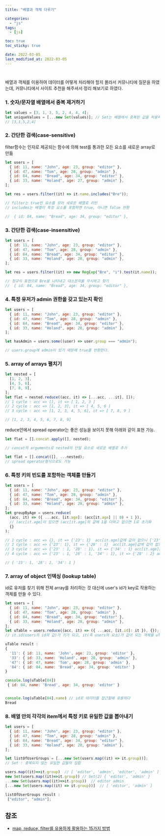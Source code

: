 ```yaml
---
title: "배열과 객체 다루기"

categories:
  - "js"
tags:
  - [js]

toc: true
toc_sticky: true

date: 2022-03-05
last_modified_at: 2022-03-05
---
```


<div style="margin-bottom:41px"></div>

배열과 객체를 이용하여 데이터를 어떻게 처리해야 할지 몰라서 커뮤니티에 질문을 하였는데, 커뮤니티에서 사이트 추천을 해주셔서 정리 해보기로 하였다.

### 1. 숫자/문자열 배열에서 중복 제거하기

```js
let values = [3, 1, 3, 5, 2, 4, 4, 4];
let uniqueValues = [...new Set(values)]; // Set는 배열에서 중복된 값을 허용하지 않는 특징을 가짐, ES6에서 새롭게 도입
// [3,1,5,2,4]
```

### 2. 간단한 검색(case-sensitive)

filter함수는 인자로 제공되는 함수에 의해 test를 통과한 모든 요소를 새로운 array로 만듦

```js
let users = [
  { id: 11, name: "John", age: 23, group: "editor" },
  { id: 47, name: "Tom", age: 28, group: "admin" },
  { id: 84, name: "Bread", age: 34, group: "editor" },
  { id: 33, name: "Holand", age: 27, group: "admin" },
];

let res = users.filter((it) => it.name.includes("Bre"));

// filter는 true인 요소를 모아 새로운 배열로 리턴
// includes는 배열이 특정 요소를 포함하면 true, 아니면 false 반환

//  { id: 84, name: "Bread", age: 34, group: "editor" },
```

### 3. 간단한 검색(case-insensitive)

```js
let users = [
  { id: 11, name: "John", age: 23, group: "editor" },
  { id: 47, name: "Tom", age: 28, group: "admin" },
  { id: 84, name: "Bread", age: 34, group: "editor" },
  { id: 33, name: "Holand", age: 28, group: "admin" },
];

let res = users.filter((it) => new RegExp("Bre", "i").test(it.name));

// 정규식 표현으로 Bre을 나타내고 대소문자를 무시하고 찾기
//  { id: 84, name: "Bread", age: 34, group: "editor" },
```

### 4. 특정 유저가 admin 권한을 갖고 있는지 확인

```js
let users = [
  { id: 11, name: "John", age: 23, group: "editor" },
  { id: 47, name: "Tom", age: 28, group: "admin" },
  { id: 84, name: "Bread", age: 34, group: "editor" },
  { id: 33, name: "Holand", age: 28, group: "admin" },
];

let hasAdmin = users.some((user) => user.group === "admin");

// users.group에 admin이 있기 때문에 true를 반환한다.
```

### 5. array of arrays 펼치기

```js
let nested = [
  [1, 2, 3],
  [4, 5, 6],
  [7, 8, 9],
];
let flat = nested.reduce((acc, it) => [...acc, ...it], []);
// 1 cycle : acc => [], it => [ 1, 2, 3 ]
// 2 cycle : acc => [1, 2, 3], it => [ 4, 5, 6 ]
// 3 cycle : acc => [1, 2, 3, 4, 5, 6], it => [ 7, 8, 9 ]

// [1, 2, 3, 4, 5, 6, 7, 8, 9]
```

reduce안에서 spread operator는 좋은 성능을 보이지 못해 아래와 같이 표현 가능.

```js
let flat = [].concat.apply([], nested);

// concat의 arguments로 nested의 단일 요소로 새로운 배열로 추가

let flat = [].concat([], ...nested);
// spread operator형식으로도 가능
```

### 6. 특정 키의 빈도를 포함하는 객체를 만들기

```js
let users = [
  { id: 11, name: "John", age: 23, group: "editor" },
  { id: 47, name: "Tom", age: 28, group: "admin" },
  { id: 84, name: "Bread", age: 34, group: "editor" },
  { id: 33, name: "Holand", age: 28, group: "admin" },
];
let groupByAge = users.reduce(
  (acc, it) => ({ ...acc, [it.age]: (acc[it.age] || 0) + 1 }),
  // (acc[it.age]이 있으면 (acc[it.age]의 값에 1을 더하고 없으면 1로 초기화
  {}
);

// 1 cycle : acc => {}, it => {'23': 1}  acc[it.age]값에 값이 없으니 {'23' : 1}이 됨
// 2 cycle : acc => {'23': 1}, it => {'28' : 1}  acc[it.age]값에 값이 없으니 {'28' : 1}이 됨
// 3 cycle : acc => {'23' : 1, '28' : 1}, it => {'34' : 1} acc[it.age]값에 값이 없으니 {'34' : 1}이 됨
// 4 cycle : acc => {'23' : 1, '28' : 1, '34' : 1}, it => {'28' : 2} acc[it.age]에 {'28' : 1}가 있으니 원래의 값 1에 1을 더함

// { '23': 1, '28': 2, '34': 1 }
```

### 7. array of object 인덱싱 (lookup table)

id로 유저를 찾기 위해 전체 array를 처리하는 것 대신에 user's id가 key로 작용하는 객체를 만들 수 있다.

```js
let users = [
  { id: 11, name: "John", age: 23, group: "editor" },
  { id: 47, name: "Tom", age: 28, group: "admin" },
  { id: 84, name: "Bread", age: 34, group: "editor" },
  { id: 33, name: "Holand", age: 28, group: "admin" },
];
let uTable = users.reduce((acc, it) => ({ ...acc, [it.id]: it }), {});
// it.id(users의 id의 값)가 키가 되고, it(즉 users의 요소)가 값이 되는 객체를 uTable 변수에 저장

uTable result :
{
  '11': { id: 11, name: 'John', age: 23, group: 'editor' },
  '33': { id: 33, name: 'Holand', age: 28, group: 'admin' },
  '47': { id: 47, name: 'Tom', age: 28, group: 'admin' },
  '84': { id: 84, name: 'Bread', age: 34, group: 'editor' }
}

console.log(uTable[84])
 { id: 84, name: 'Bread', age: 34, group: 'editor' }


console.log(uTable[84].name) // id로 데이터를 접근할때 유용하다
Bread
```

### 8. 배열 안의 각각의 item에서 특정 키로 유일한 값을 뽑아내기

```js
let users = [
  { id: 11, name: "John", age: 23, group: "editor" },
  { id: 47, name: "Tom", age: 28, group: "admin" },
  { id: 84, name: "Bread", age: 34, group: "editor" },
  { id: 33, name: "Holand", age: 28, group: "admin" },
];

let listOfUserGroups = [...new Set(users.map((it) => it.group))];
// Set : 중복되지 않는 유일한 값들의 집합

users.map((it)=>it.group)  // [ 'editor', 'admin', 'editor', 'admin' ]
new Set(users.map((it)=>it.group)) // Set(2) { 'editor', 'admin' }
...new Set(users.map((it)=>it.group))  // editor admin
[...new Set(users.map((it) => it.group))]  // [ 'editor', 'admin' ]

listOfUserGroups result :
 ["editor", "admin"];
```

## 참조

- [map, reduce, filter를 유용하게 활용하는 15가지 방법](https://dongmin-jang.medium.com/javascript-15%EA%B0%80%EC%A7%80-%EC%9C%A0%EC%9A%A9%ED%95%9C-map-reduce-filter-bfbc74f0debd)
